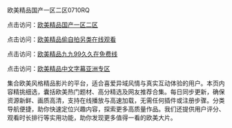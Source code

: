 欧美精品国产一区二区0710RQ

点击访问：<a href="https://heiliaoe8ajia.pages.dev">欧美精品国产一区二区</a> 

点击访问：<a href="https://heiliaoe8ajia.pages.dev">欧美精品偷自拍另类在线观看</a> 

点击访问：<a href="https://heiliaoe8ajia.pages.dev">欧美精品九九99久久在免费线</a> 

点击访问：<a href="https://heiliaoe8ajia.pages.dev">欧美精品中文字幕亚洲专区</a> 

集合欧美风格精品影片的平台，适合喜爱异域风情与真实互动体验的用户。本页内容精挑细选，囊括欧美热门题材、高分精选及网友推荐合集。每日同步更新，确保资源新鲜、画质高清，支持在线播放与高速加载，无需任何插件或注册步骤。分类导航便捷，助你快速定位兴趣内容，探索更多高质量作品。我们还提供用户评分、观看时长排行等实用功能，助你发现更多值得一看的欧美大片。

<span style="display:none;">[Canonical link](https://github.com/Q20250710/So10 ）</span>
